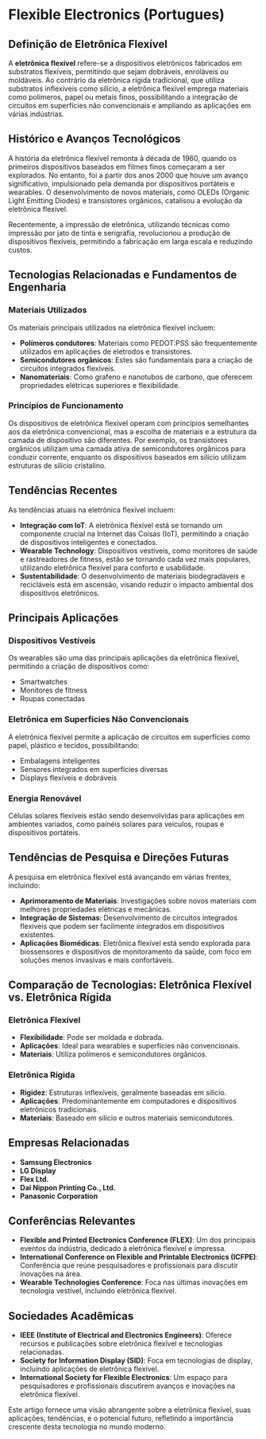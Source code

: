 # Flexible Electronics (Portugues)

## Definição de Eletrônica Flexível

A **eletrônica flexível** refere-se a dispositivos eletrônicos fabricados em substratos flexíveis, permitindo que sejam dobráveis, enroláveis ou moldáveis. Ao contrário da eletrônica rígida tradicional, que utiliza substratos inflexíveis como silício, a eletrônica flexível emprega materiais como polímeros, papel ou metais finos, possibilitando a integração de circuitos em superfícies não convencionais e ampliando as aplicações em várias indústrias.

## Histórico e Avanços Tecnológicos

A história da eletrônica flexível remonta à década de 1960, quando os primeiros dispositivos baseados em filmes finos começaram a ser explorados. No entanto, foi a partir dos anos 2000 que houve um avanço significativo, impulsionado pela demanda por dispositivos portáteis e wearables. O desenvolvimento de novos materiais, como OLEDs (Organic Light Emitting Diodes) e transistores orgânicos, catalisou a evolução da eletrônica flexível.

Recentemente, a impressão de eletrônica, utilizando técnicas como impressão por jato de tinta e serigrafia, revolucionou a produção de dispositivos flexíveis, permitindo a fabricação em larga escala e reduzindo custos.

## Tecnologias Relacionadas e Fundamentos de Engenharia

### Materiais Utilizados

Os materiais principais utilizados na eletrônica flexível incluem:

- **Polímeros condutores**: Materiais como PEDOT:PSS são frequentemente utilizados em aplicações de eletrodos e transistores.
- **Semicondutores orgânicos**: Estes são fundamentais para a criação de circuitos integrados flexíveis.
- **Nanomateriais**: Como grafeno e nanotubos de carbono, que oferecem propriedades elétricas superiores e flexibilidade.

### Princípios de Funcionamento

Os dispositivos de eletrônica flexível operam com princípios semelhantes aos da eletrônica convencional, mas a escolha de materiais e a estrutura da camada de dispositivo são diferentes. Por exemplo, os transistores orgânicos utilizam uma camada ativa de semicondutores orgânicos para conduzir corrente, enquanto os dispositivos baseados em silício utilizam estruturas de silício cristalino.

## Tendências Recentes

As tendências atuais na eletrônica flexível incluem:

- **Integração com IoT**: A eletrônica flexível está se tornando um componente crucial na Internet das Coisas (IoT), permitindo a criação de dispositivos inteligentes e conectados.
- **Wearable Technology**: Dispositivos vestíveis, como monitores de saúde e rastreadores de fitness, estão se tornando cada vez mais populares, utilizando eletrônica flexível para conforto e usabilidade.
- **Sustentabilidade**: O desenvolvimento de materiais biodegradáveis e recicláveis está em ascensão, visando reduzir o impacto ambiental dos dispositivos eletrônicos.

## Principais Aplicações

### Dispositivos Vestíveis

Os wearables são uma das principais aplicações da eletrônica flexível, permitindo a criação de dispositivos como:

- Smartwatches
- Monitores de fitness
- Roupas conectadas

### Eletrônica em Superfícies Não Convencionais

A eletrônica flexível permite a aplicação de circuitos em superfícies como papel, plástico e tecidos, possibilitando:

- Embalagens inteligentes
- Sensores integrados em superfícies diversas
- Displays flexíveis e dobráveis

### Energia Renovável

Células solares flexíveis estão sendo desenvolvidas para aplicações em ambientes variados, como painéis solares para veículos, roupas e dispositivos portáteis.

## Tendências de Pesquisa e Direções Futuras

A pesquisa em eletrônica flexível está avançando em várias frentes, incluindo:

- **Aprimoramento de Materiais**: Investigações sobre novos materiais com melhores propriedades elétricas e mecânicas.
- **Integração de Sistemas**: Desenvolvimento de circuitos integrados flexíveis que podem ser facilmente integrados em dispositivos existentes.
- **Aplicações Biomédicas**: Eletrônica flexível está sendo explorada para biossensores e dispositivos de monitoramento da saúde, com foco em soluções menos invasivas e mais confortáveis.

## Comparação de Tecnologias: Eletrônica Flexível vs. Eletrônica Rígida

### Eletrônica Flexível

- **Flexibilidade**: Pode ser moldada e dobrada.
- **Aplicações**: Ideal para wearables e superfícies não convencionais.
- **Materiais**: Utiliza polímeros e semicondutores orgânicos.

### Eletrônica Rígida

- **Rigidez**: Estruturas inflexíveis, geralmente baseadas em silício.
- **Aplicações**: Predominantemente em computadores e dispositivos eletrônicos tradicionais.
- **Materiais**: Baseado em silício e outros materiais semicondutores.

## Empresas Relacionadas

- **Samsung Electronics**
- **LG Display**
- **Flex Ltd.**
- **Dai Nippon Printing Co., Ltd.**
- **Panasonic Corporation**

## Conferências Relevantes

- **Flexible and Printed Electronics Conference (FLEX)**: Um dos principais eventos da indústria, dedicado à eletrônica flexível e impressa.
- **International Conference on Flexible and Printable Electronics (ICFPE)**: Conferência que reúne pesquisadores e profissionais para discutir inovações na área.
- **Wearable Technologies Conference**: Foca nas últimas inovações em tecnologia vestível, incluindo eletrônica flexível.

## Sociedades Acadêmicas

- **IEEE (Institute of Electrical and Electronics Engineers)**: Oferece recursos e publicações sobre eletrônica flexível e tecnologias relacionadas.
- **Society for Information Display (SID)**: Foca em tecnologias de display, incluindo aplicações de eletrônica flexível.
- **International Society for Flexible Electronics**: Um espaço para pesquisadores e profissionais discutirem avanços e inovações na eletrônica flexível.

Este artigo fornece uma visão abrangente sobre a eletrônica flexível, suas aplicações, tendências, e o potencial futuro, refletindo a importância crescente desta tecnologia no mundo moderno.